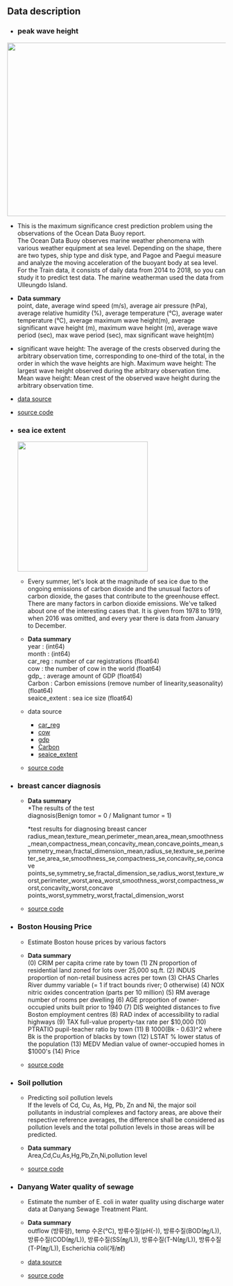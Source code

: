 ## Data description

* ### peak wave height
<img src="https://user-images.githubusercontent.com/50096655/87014210-c5106600-c206-11ea-9140-c134a770cef2.gif" width="600" height="400">

  - This is the maximum significance crest prediction problem using the observations of the Ocean Data Buoy report.<br>
    The Ocean Data Buoy observes marine weather phenomena with various weather equipment at sea level.
    Depending on the shape, there are two types, ship type and disk type, and Pagoe and Paegui measure and analyze the moving acceleration of the buoyant body at sea level.
    For the Train data, it consists of daily data from 2014 to 2018, so you can study it to predict test data.
    The marine weatherman used the data from Ulleungdo Island.
   
  - <b>Data summary</b><br>
    point, date, average wind speed (m/s), average air pressure (hPa), average relative humidity (%), average temperature (°C), average water temperature (°C), average maximum       wave height(m), average significant wave height (m), maximum wave height (m), average wave period (sec), max wave period (sec), max significant wave height(m)
    
    
  - significant wave height: The average of the crests observed during the arbitrary observation time, corresponding to one-third of the total, in the order in which the wave       heights are high.
    Maximum wave height: The largest wave height observed during the arbitrary observation time.<br>
    Mean wave height: Mean crest of the observed wave height during the arbitrary observation time.<br>
    
  - [data source](https://data.kma.go.kr/data/sea/selectBuoyRltmList.do?pgmNo=52&tabNo=1)
  
  - [source code](https://github.com/Yeonwoo-Kim/Pytorch/blob/master/script/peak_wave_height.ipynb)

* ### sea ice extent
  <img src="https://user-images.githubusercontent.com/50096655/87002337-562a1180-c1f4-11ea-98b5-545b38489298.gif" width="300" height ="300">

  - Every summer, let's look at the magnitude of sea ice due to the ongoing emissions of carbon dioxide and the unusual factors of carbon dioxide, the gases that contribute to       the greenhouse effect. There are many factors in carbon dioxide emissions. We've talked about one of the interesting cases that. It is given from 1978 to 1919, when 2016 was     omitted, and every year there is data from January to December.
  
  - <b>Data summary</b><br>
    year : (int64)<br>
    month : (int64)<br>
    car_reg : number of car registrations (float64)<br>
    cow : the number of cow in the world (float64)<br>
    gdp_ : average amount of GDP (float64)<br>
    Carbon : Carbon emissions (remove number of linearity,seasonality) (float64)<br>
    seaice_extent : sea ice size (float64)

  - data source
    - [car_reg](http://www.index.go.kr/potal/main/EachDtlPageDetail.do?idx_cd=1257)
    - [cow](http://www.fao.org/faostat/en/#data/QL)
    - [gdp](https://data.oecd.org/gdp/gross-domestic-product-gdp.htm)
    - [Carbon](https://www.kaggle.com/ucsandiego/carbon-dioxide?select=archive.csv)
    - [seaice_extent](https://www.kaggle.com/nsidcorg/daily-sea-ice-extent-data)
    
  - [source code](https://github.com/Yeonwoo-Kim/Pytorch/blob/master/script/ice_extent.ipynb)


* ### breast cancer diagnosis

  - <b>Data summary</b><br>
    *The results of the test<br>
    diagnosis(Benign tomor = 0 / Malignant tumor = 1)<br>

    *test results for diagnosing breast cancer<br>
   radius_mean,texture_mean,perimeter_mean,area_mean,smoothness_mean,compactness_mean,concavity_mean,concave,points_mean,symmetry_mean,fractal_dimension_mean,radius_se,texture_se,perimeter_se,area_se,smoothness_se,compactness_se,concavity_se,concave points_se,symmetry_se,fractal_dimension_se,radius_worst,texture_worst,perimeter_worst,area_worst,smoothness_worst,compactness_worst,concavity_worst,concave points_worst,symmetry_worst,fractal_dimension_worst
  
  - [source code](https://github.com/Yeonwoo-Kim/Pytorch/blob/master/script/breast_cancer.ipynb)
   

* ### Boston Housing Price
  - Estimate Boston house prices by various factors
  - <b>Data summary</b><br>
    (0) CRIM per capita crime rate by town
    (1) ZN proportion of residential land zoned for lots over 25,000 sq.ft.
    (2) INDUS proportion of non-retail business acres per town
    (3) CHAS Charles River dummy variable (= 1 if tract bounds river; 0 otherwise)
    (4) NOX nitric oxides concentration (parts per 10 million)
    (5) RM average number of rooms per dwelling
    (6) AGE proportion of owner-occupied units built prior to 1940
    (7) DIS weighted distances to five Boston employment centres
    (8) RAD index of accessibility to radial highways
    (9) TAX full-value property-tax rate per $10,000
    (10) PTRATIO pupil-teacher ratio by town
    (11) B 1000(Bk - 0.63)^2 where Bk is the proportion of blacks by town
    (12) LSTAT % lower status of the population
    (13) MEDV Median value of owner-occupied homes in $1000's
    (14) Price

  - [source code](https://github.com/Yeonwoo-Kim/Pytorch/blob/master/script/Boston_housing.ipynb)


* ### Soil pollution
  - Predicting soil pollution levels<br>
    If the levels of Cd, Cu, As, Hg, Pb, Zn and Ni, the major soil pollutants in industrial complexes and factory areas, are above their respective reference averages, the difference shall be considered as pollution levels and the total pollution levels in those areas will be predicted.
    
  - <b>Data summary</b><br>
  Area,Cd,Cu,As,Hg,Pb,Zn,Ni,pollution level
      
  - [source code](https://github.com/Yeonwoo-Kim/Pytorch/blob/master/script/oil_pollution.ipynb)

* ### Danyang Water quality of sewage
  - Estimate the number of E. coli in water quality using discharge water data at Danyang Sewage Treatment Plant.<br>
  
  - <b>Data summary</b><br>
    outflow (방류량), temp 수온(℃), 방류수질(pH(-)), 방류수질(BOD(㎎/L)), 방류수질(COD(㎎/L)), 방류수질(SS(㎎/L)), 방류수질(T-N(㎎/L)), 방류수질(T-P(㎎/L)), Escherichia coli(개/㎖)
  
  - [data source](https://www.data.go.kr/data/15053866/fileData.do)
  
  - [source code](https://github.com/Yeonwoo-Kim/Pytorch/blob/master/script/water_quality.ipynb)



